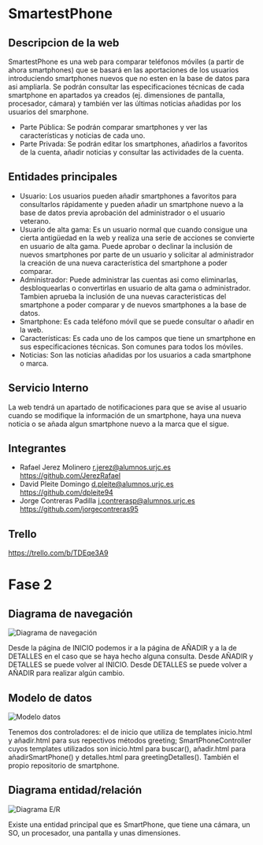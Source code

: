 # SmartestPhone
## Descripcion de la web
SmartestPhone es una web para comparar teléfonos móviles (a partir de ahora smartphones) que se basará en las aportaciones de los usuarios introduciendo smartphones nuevos que no esten en la base de datos para asi ampliarla. Se podrán consultar las especificaciones técnicas de cada smartphone en apartados ya creados (ej. dimensiones de pantalla, procesador, cámara) y también ver las últimas noticias añadidas por los usuarios del smarphone.
-  Parte Pública: Se podrán comparar smartphones y ver las características y noticias de cada uno.
-  Parte Privada: Se podrán editar los smartphones, añadirlos a favoritos de la cuenta, añadir noticias y consultar las actividades de la cuenta.
## Entidades principales
- Usuario: Los usuarios pueden añadir smartphones a favoritos para consultarlos rápidamente y pueden añadir un smartphone nuevo a la base de datos previa aprobación del administrador o el usuario veterano.
- Usuario de alta gama: Es un usuario normal que cuando consigue una cierta antigüedad en la web y realiza una serie de acciones se convierte en usuario de alta gama. Puede aprobar o declinar la inclusión de nuevos smartphones por parte de un usuario y solicitar al administrador la creación de una nueva característica del smartphone a poder comparar.
- Administrador: Puede administrar las cuentas asi como eliminarlas, desbloquearlas o convertirlas en usuario de alta gama o administrador. Tambien aprueba la inclusión de una nuevas caracteristicas del smartphone a poder comparar y de nuevos smartphones a la base de datos.
- Smartphone: Es cada teléfono móvil que se puede consultar o añadir en la web.
- Características: Es cada uno de los campos que tiene un smartphone en sus especificaciones técnicas. Son comunes para todos los móviles.
- Noticias: Son las noticias añadidas por los usuarios a cada smartphone o marca.
## Servicio Interno
La web tendrá un apartado de notificaciones para que se avise al usuario cuando se modifique la información de un smartphone, haya una nueva noticia o se añada algun smartphone nuevo a la marca que el sigue.
## Integrantes
- Rafael Jerez Molinero
  r.jerez@alumnos.urjc.es
  https://github.com/JerezRafael
- David Pleite Domingo
  d.pleite@alumnos.urjc.es
  https://github.com/dpleite94
- Jorge Contreras Padilla
  j.contrerasp@alumnos.urjc.es
  https://github.com/jorgecontreras95
## Trello
https://trello.com/b/TDEqe3A9

# Fase 2

## Diagrama de navegación

![Diagrama de navegación](https://lh3.googleusercontent.com/-JEu8ZIC7EiQ/WoVTkfoKZUI/AAAAAAAALj8/2KFM1XC0cl0ojGY71E2NvgzXJ3seB1bTQCL0BGAs/w663-d-h222-n-rw/diagNaveg.jpg)

Desde la página de INICIO podemos ir a la página de AÑADIR y a la de DETALLES en el caso que se haya hecho alguna consulta. Desde AÑADIR y DETALLES se puede volver al INICIO. Desde DETALLES se puede volver a AÑADIR para realizar algún cambio.

## Modelo de datos
![Modelo datos](https://lh3.googleusercontent.com/-pl8usEPQrfk/WoVKb43_xzI/AAAAAAAALjY/-HoBDA8Qu-wh3g9y7srBSAFbd5wp2mGfwCJoC/w663-h282-n-rw/diagclases.jpg)

Tenemos dos controladores: el de inicio que utiliza de templates inicio.html y añadir.html para sus repectivos métodos greeting; SmartPhoneController cuyos templates utilizados son inicio.html para buscar(), añadir.html para añadirSmartPhone() y detalles.html para greetingDetalles(). También el propio repositorio de smartphone.

## Diagrama entidad/relación
![Diagrama E/R](https://lh3.googleusercontent.com/-dm_7BsL0vrM/WoVKgM3pIdI/AAAAAAAALjY/iNiu14snpjYyrj_QzPVzPuwkGgD5D90cACJoC/w663-h450-n-rw/diagER.jpg)

Existe una entidad principal que es SmartPhone, que tiene una cámara, un SO, un procesador, una pantalla y unas dimensiones.
